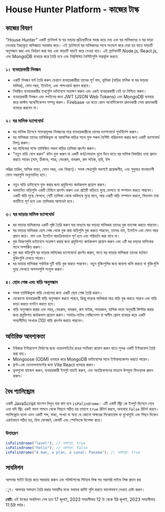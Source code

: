 # House Hunter Platform - কাজের টাস্ক

## কাজের বিবরণ

"House Hunter" একটি প্ল্যাটফর্ম যা ঘর ভাড়ার প্রক্রিয়াটিকে সহজ করে দেয় এবং ঘর মালিকদের ও ঘর ভাড়া নেওয়ার ইচ্ছাকৃত অভিজ্ঞতা সরবরাহ করে। এই প্ল্যাটফর্মে ঘর মালিকদের সাথে সংযোগ করে দেয়া হয় যাতে ভাড়াটি অনুসন্ধান করা এবং নির্ধারণ করা যায় এবং ভাড়াটি যাচাই করে নেওয়া যায়। এই প্ল্যাটফর্মটি Node.js, React.js, এবং MongoDB ব্যবহার করে তৈরি হবে এবং নিম্নলিখিত বৈশিষ্ট্যগুলি অন্তর্ভুক্ত করবে:

### ১। ব্যবহারকারী নিবন্ধন

- একটি নিবন্ধন ফর্ম তৈরি করুন যেখানে ব্যবহারকারীরা তাদের পূর্ণ নাম, ভূমিকা (বাড়ির মালিক বা ঘর ভাড়ার মালিক), ফোন নম্বর, ইমেইল, এবং পাসওয়ার্ড প্রদান করবে।
- নিবন্ধিত ব্যবহারকারীর তথ্যগুলি ডাটাবেসে সংরক্ষণ করুন এবং একই ব্যবহারকারী নেই তা নিশ্চিত করুন।
- ব্যবহারকারী নিবন্ধন এবং লগইনের জন্য JWT (JSON Web Tokens) এবং MongoDB ব্যবহার করে কাস্টম অথেন্টিকেশন সম্পন্ন করুন। Firebase এর মতো কোন অথেন্টিকেশন প্রদানকারী সেবা প্রদানকারী ব্যবহার করবেন না।

### ২। ঘর মালিক ড্যাশবোর্ড

- ঘর মালিক হিসেবে সাফল্যমূলক নিবন্ধনের পরে ব্যবহারকারীকে তাদের ড্যাশবোর্ডে পুনর্নির্দেশ করুন।
- ঘর মালিকরা তাদের তালিকিভুক্ত বা আবাসিক বাড়ির সাথে যুক্ত সকল বৈশিষ্ট্য পরিচালনা করার জন্য একটি ড্যাশবোর্ড বিপন্ন করুন।
- ঘর মালিকের পক্ষে তালিকিত সকল বাড়ির তালিকা প্রদর্শন করুন।
- "নতুন বাড়ি যোগ করুন" বাটন যুক্ত করুন যা একটি ফর্ম/মোডাল খুলে দিবে যাতে ঘর মালিক বিস্তারিত তথ্য প্রদান করতে পারেন (নাম, ঠিকানা, শহর, বেডরুম, বাথরুম, রুম সাইজ, ছবি, উপ

লব্ধির তারিখ, মাসিক ভাড়া, ফোন নম্বর, এবং বিবরণ)। সমস্ত ক্ষেত্রগুলি অবশ্যই প্রয়োজনীয়, এবং শুধুমাত্র বাংলাদেশী ফোন নম্বরগুলি অনুমোদিত হবে।
- নতুন বাড়ি ডাটাবেসে যুক্ত করার জন্য প্রযুক্তিগত কার্যকলাপ প্রয়োগ করুন।
- অবদানিত বাড়িগুলি একটি টেবিলে প্রদর্শন করুন এবং প্রতিটি বাড়িতে মুছে ফেলতে বা সম্পাদন করতে পারবেন। একটি বাড়ি মুছে ফেললে, সেটি তালিকা থেকে অবিলম্বে মুছে যাবে, আর একটি বাড়ি সম্পাদন করলে, বিদ্যমান তথ্য ফর্মটিতে পূর্ণ হবে এবং তালিকায় আপডেট হবে।

### ৩। ঘর ভাড়ার মালিক ড্যাশবোর্ড

- ঘর ভাড়ার মালিকদের একটি পৃষ্ঠা তৈরি করুন যার মাধ্যমে ঘর ভাড়ার মালিকরা তাদের বুক ম্যানেজ করতে পারবেন।
- ঘর ভাড়ার মালিকরা হোম পেজ থেকে বুক করা বাড়িগুলি বুক করতে পারবেন, তাদের নাম, ইমেইল এবং ফোন নম্বর প্রদান করে। নাম এবং ইমেইল স্বয়ংক্রিয়ভাবে পূর্ণ হবে এবং পরিবর্তন করা যাবে না।
- বুক বিবরণগুলি ডাটাবেসে সংরক্ষণ করার জন্য প্রযুক্তিগত কার্যকলাপ প্রয়োগ করুন এবং এটি ঘর ভাড়ার মালিকের সাথে সম্পর্কিত করুন।
- বুক করা বাড়িগুলি ঘর ভাড়ার মালিকের ড্যাশবোর্ডে প্রদর্শন করুন, যাতে ঘর ভাড়ার মালিকরা তাদের বর্তমান বুকিংগুলি দেখতে পারেন।
- ঘর ভাড়ার মালিকরা সর্বাধিক দুটি বাড়ি বুক করতে পারবেন। নতুন বুকিংগুলির জন্য জায়গা খালি করতে বা বুকিংগুলি মুছে ফেলতে অপশনগুলি সংযুক্ত করুন।

### ৪। হোম পেজ এবং বাড়ি অনুসন্ধান

- সমস্ত তালিকিভুক্ত বাড়ি দেখানোর জন্য একটি হোম পেজ তৈরি করুন।
- যেকোনো ব্যবহারকারী বাড়ি অনুসন্ধান করতে পারবে, কিন্তু ভাড়ার মালিকরা মাত্র বাড়ি বুক করতে পারবে এবং বাড়ি ভাড়া করতে লগইন করতে হবে।
- বাড়ি অনুসন্ধান করার এবং শহর, বেডরুম, বাথরুম, রুম সাইজ, সময়কাল, মাসিক ভাড়া অনুযায়ী ফিল্টার করার জন্য প্রযুক্তিগত কার্যকলাপ প্রয়োগ করুন। সার্ভার-সাইড পেজিনেশন বা অসীম স্ক্রোল ব্যবহার করে একটি সময়সীমিত সংখ্যক (10) বাড়ি প্রদর্শন করতে পারবেন।

## অতিরিক্ত আবশ্যকতা

- ইউজার ইন্টারফেস নির্মাণের জন্য ওয়েবসাইটের রঙের সংমিশ্রণ প্রয়োগ করুন যাতে সুন্দর একটি ইন্টারফেস তৈরি করা যায়।
- Mongoose (ODM) ব্যবহার করে MongoDB ডাটাবেসের সাথে ইন্টারঅ্যাকশন করতে পারেন।
- ফ্রন্ট-এন্ড ডেভেলপমেন্টের জন্য Vite React ব্যবহার করুন।
- ভুলগুলো হ্যান্ডেল করুন, ব্যবহারকারী ইনপুট যাচাই করুন, এবং অ্যাপ্লিকেশনের মাধ্যমে উপযুক্ত ফিডব্যাক প্রদান করুন।

## বৈধ প্যালিন্ড্রোম

একটি JavaScript ফাংশন লিখুন যার নাম হবে `isPalindrome`। এটি একটি স্ট্রিং কে ইনপুট হিসেবে নেবে এবং যদি স্ট্রিং একই ভাবে সামনে থেকে পিছনে পঠিত হয় তাহলে `true` রিটার্ন করবে, অন্যথায় `false` রিটার্ন করবে। প্যালিন্ড্রোম হলো এমন একটি শব্দ, বাক্য, সংখ্যা বা অন্য যে কোনো অক্ষরের সিক্যোয়েন্স যা মুখোমুখি এবং পিছন দিকেও একইভাবে পঠিত হয়, বিনা যোগজট, কেসটি এবং স্পেসিংকে উপেক্ষা করে।

### উদাহরণ

```javascript
isPalindrome("level"); // আউটপুট: true
isPalindrome("hello"); // আউটপুট: false
isPalindrome("A man, a plan, a canal: Panama"); // আউটপুট: true
```

## সাবমিশন

আপনার সাইট ডিপ্লয় করে সরবরাহ করুন এবং সলিউশনের গিটহাব লিঙ্ক সহ সরাসরি লাইভ লিঙ্ক প্রদান কর

ুন। আপনার সমাধান তৈরি করার সময়টির মধ্যে যথাযথ কমিট গুলি করতে ভালোভাবে দেখতে চেষ্টা করুন।

**নোট:** এই টাস্কের সাবমিশন শেষ হবে 17 জুলাই, 2023 সময়সীমায় 12 টা থেকে 19 জুলাই, 2023 সময়সীমায় 11:59 পর্যন্ত।

